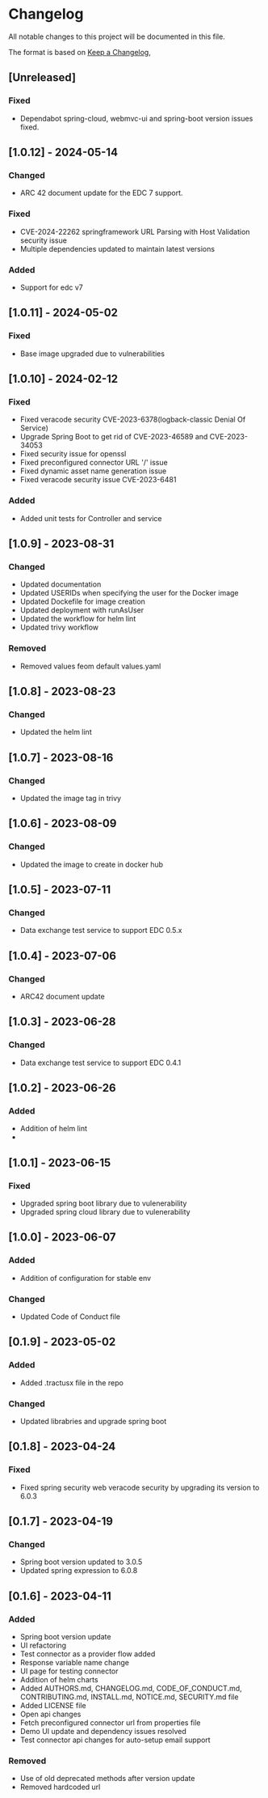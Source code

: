 # Changelog

All notable changes to this project will be documented in this file.

The format is based on [Keep a Changelog](https://keepachangelog.com/en/1.0.0/),

## [Unreleased]
### Fixed
- Dependabot spring-cloud, webmvc-ui and spring-boot version issues fixed.

## [1.0.12] - 2024-05-14
### Changed
- ARC 42 document update for the EDC 7 support.

### Fixed
- CVE-2024-22262 springframework URL Parsing with Host Validation security issue
- Multiple dependencies updated to maintain latest versions

### Added
- Support for edc v7

## [1.0.11] - 2024-05-02
### Fixed
- Base image upgraded due to vulnerabilities

## [1.0.10] - 2024-02-12
### Fixed
- Fixed veracode security CVE-2023-6378(logback-classic Denial Of Service)
- Upgrade Spring Boot to get rid of CVE-2023-46589 and CVE-2023-34053
- Fixed security issue for openssl
- Fixed preconfigured connector URL '/' issue
- Fixed dynamic asset name generation issue
- Fixed veracode security issue CVE-2023-6481

### Added
- Added unit tests for Controller and service

## [1.0.9] - 2023-08-31

### Changed
 - Updated documentation
 - Updated USERIDs when specifying the user for the Docker image
 - Updated Dockefile for image creation
 - Updated deployment with runAsUser
 - Updated the workflow for helm lint
 - Updated trivy workflow

### Removed
 - Removed values feom default values.yaml

## [1.0.8] - 2023-08-23

### Changed
 - Updated the helm lint
 
## [1.0.7] - 2023-08-16

### Changed
 - Updated the image tag in trivy
 
## [1.0.6] - 2023-08-09

### Changed
 - Updated the image to create in docker hub
 
## [1.0.5] - 2023-07-11

### Changed
 - Data exchange test service to support EDC 0.5.x

## [1.0.4] - 2023-07-06

### Changed
 - ARC42 document update
 
## [1.0.3] - 2023-06-28

### Changed
 - Data exchange test service to support EDC 0.4.1

## [1.0.2] - 2023-06-26

### Added
 - Addition of helm lint
 - 
## [1.0.1] - 2023-06-15

### Fixed
 - Upgraded spring boot library due to vulenerability
 - Upgraded spring cloud library due to vulenerability

## [1.0.0] - 2023-06-07

### Added
 - Addition of configuration for stable env

### Changed
- Updated Code of Conduct file

## [0.1.9] - 2023-05-02

### Added
 - Added .tractusx file in the repo

### Changed
- Updated librabries and upgrade spring boot


## [0.1.8] - 2023-04-24

### Fixed
- Fixed spring security web veracode security by upgrading its version to 6.0.3

## [0.1.7] - 2023-04-19

### Changed

 - Spring boot version updated to 3.0.5
 - Updated spring expression to 6.0.8

## [0.1.6] - 2023-04-11

### Added

 - Spring boot version update
 - UI refactoring
 - Test connector as a provider flow added
 - Response variable name change
 - UI page for testing connector
 - Addition of helm charts
 - Added AUTHORS.md, CHANGELOG.md, CODE_OF_CONDUCT.md, CONTRIBUTING.md, INSTALL.md, NOTICE.md, SECURITY.md file
 - Added LICENSE file
 - Open api changes
 - Fetch preconfigured connector url from properties file
 - Demo UI update and dependency issues resolved
 - Test connector api changes for auto-setup email support

### Removed
 - Use of old deprecated methods after version update 
 - Removed hardcoded url
